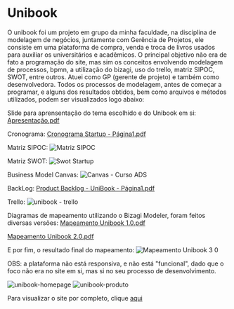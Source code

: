 # Unibook

O unibook foi um projeto em grupo da minha faculdade, na disciplina de modelagem de negócios, juntamente com Gerência de Projetos, ele consiste em uma plataforma de compra, venda e troca de livros usados para auxiliar os universitários e acadêmicos. O principal objetivo não era de fato a programação do site, mas sim os conceitos envolvendo modelagem de processos, bpmn, a utilização do bizagi, uso do trello, matriz SIPOC, SWOT, entre outros. Atuei como GP (gerente de projeto) e também como desenvolvedora. Todos os processos de modelagem, antes de começar a programar, e alguns dos resultados obtidos, bem como arquivos e métodos utilizados, podem ser visualizados logo abaixo:

Slide para aprensentação do tema escolhido e do Unibook em si: [Apresentação.pdf](https://github.com/user-attachments/files/16576305/carla_grupo6.pdf)


Cronograma: [Cronograma Startup - Página1.pdf](https://github.com/user-attachments/files/16576283/Cronograma.Startup.-.Pagina1.pdf)

Matriz SIPOC: ![Matriz SIPOC](https://github.com/user-attachments/assets/23b364d9-0e23-43ba-a7d3-861b78e24273)

Matriz SWOT: ![Swot Startup](https://github.com/user-attachments/assets/e6dc598a-ae35-4ee4-938e-f457093de408)

Business Model Canvas: ![Canvas - Curso ADS](https://github.com/user-attachments/assets/a03a0cd2-c0dd-4113-9a16-0f0ac4f5fcca)

BackLog: [Product Backlog - UniBook - Página1.pdf](https://github.com/user-attachments/files/16576303/Product.Backlog.-.UniBook.-.Pagina1.pdf)

Trello: ![unibook - trello](https://github.com/user-attachments/assets/0bad3073-0e44-4830-a141-838ac54e2787)

Diagramas de mapeamento utilizando o Bizagi Modeler, foram feitos diversas versões:
[Mapeamento Unibook 1.0.pdf](https://github.com/user-attachments/files/16576249/Mapeamento.Unibook.1.0.pdf)

[Mapeamento Unibook 2.0.pdf](https://github.com/user-attachments/files/16576250/Mapeamento.Unibook.2.0.pdf)

E por fim, o resultado final do mapeamento:
![Mapeamento Unibook 3 0](https://github.com/user-attachments/assets/a1455bf4-a629-4b60-8a96-4483936736c6)

OBS: a plataforma não está responsiva, e não está "funcional", dado que o foco não era no site em si, mas si no seu processo de desenvolvimento.

![unibook-homepage](https://github.com/user-attachments/assets/9a6e39a6-6419-46b3-b12c-8d9719eedd6d)
![unibook-produto](https://github.com/user-attachments/assets/8d00f4e3-b983-485b-9180-932e1cd590a9)

Para visualizar o site por completo, clique [aqui](https://carlalopesj.github.io/unibook/)
